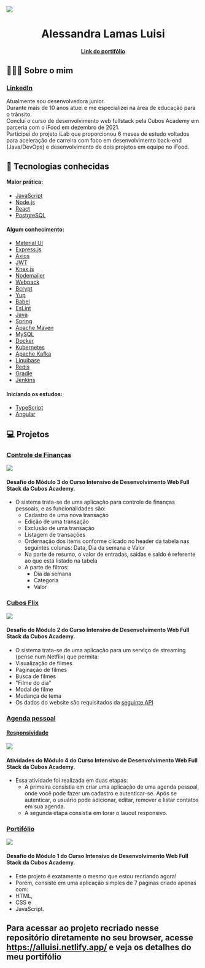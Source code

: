 ![](https://media-exp1.licdn.com/dms/image/C4D03AQHiGhoF1QePMQ/profile-displayphoto-shrink_800_800/0/1657133879483?e=1663200000&v=beta&t=C0sboSG_Iv4899ZtkqotyLsC4kUNwnlJkb0UbA7GzwU)

<h1 align="center">
  Alessandra Lamas Luisi
</h1>
<h4 align="center">
  <a href="https://alluisi.netlify.app/">Link do portifólio</a>
</h4>

## 👩🏻‍💻 Sobre o mim

### [LinkedIn](https://www.linkedin.com/in/alessandra-lamas-luisi-64b8b438/)</br>
Atualmente sou desenvolvedora junior.
</br>
Durante mais de 10 anos atuei e me especializei na área de educação para o trânsito.
</br>
Concluí o curso de desenvolvimento web fullstack pela Cubos Academy em parceria com o iFood em dezembro de 2021.
</br>
Participei do projeto iLab que proporcionou 6 meses de estudo voltados para aceleração de carreira com foco em desenvolvimento back-end (Java/DevOps) e desenvolvimento de dois projetos em equipe no iFood.

## 🚀 Tecnologias conhecidas

#### Maior prática:
- [JavaScript](https://www.javascript.com/)
- [Node.js](https://nodejs.org/)
- [React](https://pt-br.reactjs.org/)
- [PostgreSQL](https://www.postgresql.org/)

#### Algum conhecimento:
- [Material UI](https://mui.com/pt/)
- [Express.js](https://expressjs.com/pt-br/)
- [Axios](https://axios-http.com/ptbr/docs/intro)
- [JWT](https://jwt.io/)
- [Knex.js](http://knexjs.org/)
- [Nodemailer](https://nodemailer.com/about/)
- [Webpack](https://webpack.js.org/)
- [Bcrypt](https://www.npmjs.com/package/bcrypt)
- [Yup](https://www.npmjs.com/package/yup)
- [Babel](https://babeljs.io/)
- [EsLint](https://eslint.org/)
- [Java](https://www.java.com/pt-BR/)
- [Spring](https://spring.io/)
- [Apache Maven](https://maven.apache.org/)
- [MySQL](https://www.mysql.com/)
- [Docker](https://www.docker.com/)
- [Kubernetes](https://kubernetes.io/pt-br/)
- [Apache Kafka](https://kafka.apache.org/)
- [Liquibase](https://www.liquibase.org/)
- [Redis](https://redis.io/)
- [Gradle](https://gradle.org/)
- [Jenkins](https://www.jenkins.io/)

#### Iniciando os estudos:
- [TypeScript](https://www.typescriptlang.org/)
- [Angular](https://angular.io/)

## 💻 Projetos
### [Controle de Finanças](https://github.com/alluisi/desafio-modulo-3-ifood-cubos)
![](https://uploaddeimagens.com.br/images/003/939/154/original/dindin.png?1657652371)
#### Desafio do Módulo 3 do Curso Intensivo de Desenvolvimento Web Full Stack da Cubos Academy.
- O sistema trata-se de uma aplicação para controle de finanças pessoais, e as funcionalidades são:
   - Cadastro de uma nova transação
   - Edição de uma transação
   - Exclusão de uma transação
   - Listagem de transações
   - Ordernação dos items conforme clicado no header da tabela nas seguintes colunas: Data, Dia da semana e Valor
   - Na parte de resumo, o valor de entradas, saídas e saldo é referente ao que está listado na tabela
   - A parte de filtros:
     - Dia da semana
     - Categoria
     - Valor

### [Cubos Flix](https://github.com/alluisi/desafio-modulo-2-ifood-cubos)
![](https://uploaddeimagens.com.br/images/003/939/162/original/cubosFlix.png?1657652865)
#### Desafio do Módulo 2 do Curso Intensivo de Desenvolvimento Web Full Stack da Cubos Academy.
- O sistema trata-se de uma aplicação para um serviço de streaming (pense num Netflix) que permita:
 - Visualização de filmes
 - Paginação de filmes
 - Busca de filmes
 - "Filme do dia"
 - Modal de filme
 - Mudança de tema
- Os dados do website são requisitados da [seguinte API](https://tmdb-proxy.cubos-academy.workers.dev/)

### [Agenda pessoal](https://github.com/alluisi/web-fullstack-cubos-academy-ifood/tree/master/modulo-04/front-end/2021-10-26-pratica/exercicios)
#### [Responsividade](https://github.com/alluisi/web-fullstack-cubos-academy-ifood/tree/master/modulo-04/front-end/2021-10-28-layouts-fluidos-e-responsivos/exercicios)
![](https://uploaddeimagens.com.br/images/003/939/500/original/responsividade.png?1657656709)
#### Atividades do Módulo 4 do Curso Intensivo de Desenvolvimento Web Full Stack da Cubos Academy.
- Essa atividade foi realizada em duas etapas:
   - A primeira consistia em criar uma aplicação de uma agenda pessoal, onde você pode fazer um cadastro e autenticar-se. Após se autenticar, o usuário pode adicionar, editar, remover e listar contatos em sua agenda.
   - A segunda etapa consistia em torar o lauout responsivo.

### [Portifólio](https://github.com/alluisi/desafio-frontend-modulo1-integral)
![](https://uploaddeimagens.com.br/images/003/939/561/original/portifolio.png?1657658764)
#### Desafio do Módulo 1 do Curso Intensivo de Desenvolvimento Web Full Stack da Cubos Academy.
- Este projeto é exatamente o mesmo que estou recriando agora!
- Porém, consiste em uma aplicação simples de 7 páginas criado apenas com:
 - HTML,
 - CSS e
 - JavaScript.

## Para acessar ao projeto recriado nesse repositório diretamente no seu browser, acesse https://alluisi.netlify.app/ e veja os detalhes do meu portifólio
